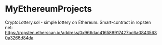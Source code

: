 # MyEthereumProjects
CryptoLottery.sol - simple lottery on Ethereum. 
   Smart-contract in ropsten net: https://ropsten.etherscan.io/address/0x966dac416588917427bc6a08435630a3266d84da

